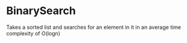 # BinarySearch
Takes a sorted list and searches for an element in it in an average time complexity of O(logn)
